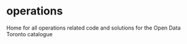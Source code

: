 # operations

Home for all operations related code and solutions for the Open Data Toronto catalogue

##
